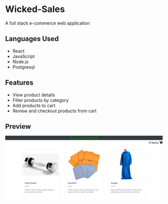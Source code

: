 # Wicked-Sales
A full stack e-commerce web application

## Languages Used

- React
- JavaScript
- Node.js
- Postgresql

## Features

- View product details
- Filter products by category
- Add products to cart
- Review and checkout products from cart

## Preview 

![](server/public/images/wickedSalesPreview.PNG)
